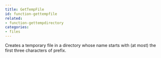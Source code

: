 ```yaml
---
title: GetTempFile
id: function-gettempfile
related:
- function-gettempdirectory
categories:
- files
---
```


Creates a temporary file in a directory whose name starts with
(at most) the first three characters of prefix.
